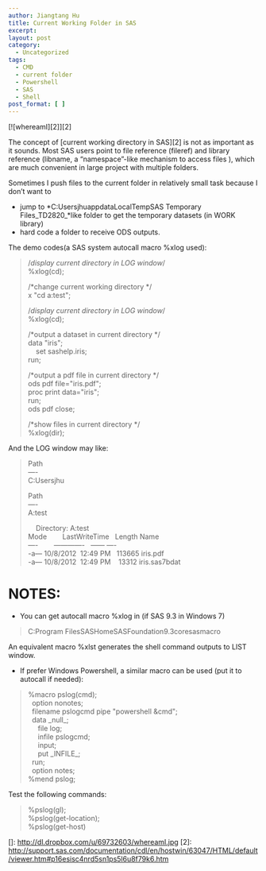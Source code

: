 ```yaml
---
author: Jiangtang Hu
title: Current Working Folder in SAS
excerpt:
layout: post
category:
  - Uncategorized
tags:
  - CMD
  - current folder
  - Powershell
  - SAS
  - Shell
post_format: [ ]
---
```

[![whereamI][2]][2]

The concept of [current working directory in SAS][2] is not as important as it sounds. Most SAS users point to file reference (fileref) and library reference (libname, a “namespace”-like mechanism to access files ), which are much convenient in large project with multiple folders.

Sometimes I push files to the current folder in relatively small task because I don’t want to

*   jump to *C:UsersjhuappdataLocalTempSAS Temporary Files\_TD2820\_*like folder to get the temporary datasets (in WORK library) 
*   hard code a folder to receive ODS outputs.

The demo codes(a SAS system autocall macro %xlog used):

> /*display current directory in LOG window*/   
> %xlog(cd);
> 
> /*change current working directory */   
> x "cd a:test";
> 
> /*display current directory in LOG window*/   
> %xlog(cd);
> 
> /*output a dataset in current directory */   
> data "iris";   
>     set sashelp.iris;   
> run;
> 
> /*output a pdf file in current directory */   
> ods pdf file="iris.pdf";   
> proc print data="iris";   
> run;   
> ods pdf close;
> 
> /*show files in current directory */   
> %xlog(dir);

And the LOG window may like:

> Path   
> —-   
> C:Usersjhu
> 
> Path   
> —-   
> A:test
> 
>     Directory: A:test   
> Mode        LastWriteTime   Length Name   
> —-        ————-   —— —-   
> -a— 10/8/2012  12:49 PM   113665 iris.pdf   
> -a— 10/8/2012  12:49 PM    13312 iris.sas7bdat

# NOTES:

*   You can get autocall macro %xlog in (if SAS 9.3 in Windows 7)

> C:Program FilesSASHomeSASFoundation9.3coresasmacro

An equivalent macro %xlst generates the shell command outputs to LIST window.

*   If prefer Windows Powershell, a similar macro can be used (put it to autocall if needed):

> %macro pslog(cmd);   
>   option nonotes;   
>   filename pslogcmd pipe "powershell &cmd";   
>   data \_null\_;   
>      file log;   
>      infile pslogcmd;   
>      input;   
>      put \_INFILE\_;   
>   run;   
>   option notes;   
> %mend pslog;

Test the following commands:

> %pslog(gl);   
> %pslog(get-location);   
> %pslog(get-host)

 []: http://dl.dropbox.com/u/69732603/whereamI.jpg
 [2]: http://support.sas.com/documentation/cdl/en/hostwin/63047/HTML/default/viewer.htm#p16esisc4nrd5sn1ps5l6u8f79k6.htm